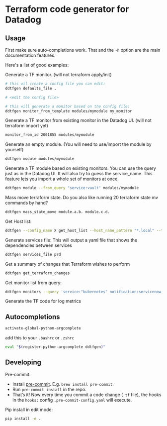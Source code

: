 
# Terraform code generator for Datadog

## Usage

First make sure auto-completions work. That and the `-h` option are the main documentation features.

Here's a list of good examples:

Generate a TF monitor. (will not terraform apply/init)
```bash
# this wil create a config file you can edit:
ddtfgen defaults_file .

# <edit the config file> 

# this will generate a monitor based on the config file:
ddtfgen monitor_from_template modules/mymodule my_monitor
```

Generate a TF monitor from existing monitor in the Datadog UI. (will not terraform import yet)
```bash
monitor_from_id 2001855 modules/mymodule
```

Generate an empty module. (You will need to use/import the module by yourself)
```bash
ddtfgen module modules/mymodule
```

Generate a TF module based on existing monitors. You can use the query just as in the Datadog UI. It will also try to guess the service_name.
This feature lets you import a whole set of monitors at once.
```bash
ddtfgen module --from_query "service:vault" modules/mymodule
```

Mass move terraform state.
Do you also like running 20 terraform state mv commands by hand?
```bash
ddtfgen mass_state_move module.a.b. module.c.d.
```

Get Host list:
```bash
ddtfgen --config_name X get_host_list --host_name_pattern "*.local" --tags_pattern "service:abc"
```

Generate services file:
This will output a yaml file that shows the dependencies between services
```bash
ddtfgen services_file prd
```

Get a summary of changes that Terraform wishes to perform
```bash
ddtfgen get_terraform_changes
```

Get monitor list from query:
```bash
ddtfgen monitors --query 'service:"kubernetes" notification:servicenow-toyotaeurope'
```

Generate the TF code for log metrics

## Autocompletions

```bash
activate-global-python-argcomplete
```

add this to your `.bashrc` or `.zshrc` 

```bash
eval "$(register-python-argcomplete ddtfgen)"
```

## Developing

Pre-commit:
   - Install [pre-commit](http://pre-commit.com/). E.g. `brew install pre-commit`.
   - Run `pre-commit install` in the repo.
   - That’s it! Now every time you commit a code change (`.tf` file), the hooks in the `hooks:` config `.pre-commit-config.yaml` will execute.

Pip install in edit mode:

```bash
pip install -e .
```

